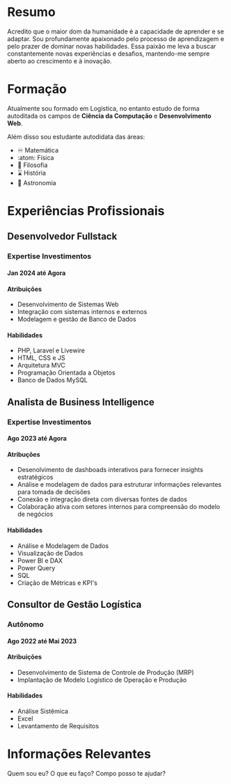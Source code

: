 # Resumo
Acredito que o maior dom da humanidade é a capacidade de aprender e se adaptar. Sou profundamente apaixonado pelo processo de aprendizagem e pelo prazer de dominar novas habilidades. Essa paixão me leva a buscar constantemente novas experiências e desafios, mantendo-me sempre aberto ao crescimento e à inovação.

# Formação
Atualmente sou formado em Logística, no entanto estudo de forma autoditada os campos de **Ciência da Computação** e **Desenvolvimento Web**. 

Além disso sou estudante autodidata das áreas:
- :infinity: Matemática
- :atom: Física 
- :thought_balloon: Filosofia
- :hourglass: História
- :telescope: Astronomia

# Experiências Profissionais

## Desenvolvedor Fullstack
### Expertise Investimentos
#### Jan 2024 até Agora

#### Atribuições

- Desenvolvimento de Sistemas Web
- Integração com sistemas internos e externos
- Modelagem e gestão de Banco de Dados

#### Habilidades

- PHP, Laravel e Livewire
- HTML, CSS e JS
- Arquitetura MVC
- Programação Orientada a Objetos
- Banco de Dados MySQL

## Analista de Business Intelligence
### Expertise Investimentos
#### Ago 2023 até Agora

#### Atribuções 

- Desenolvimento de dashboads interativos para fornecer insights estratégicos
- Análise e modelagem de dados para estruturar informações relevantes para tomada de decisões
- Conexão e integração direta com diversas fontes de dados
- Colaboração ativa com setores internos para compreensão do modelo de negócios

#### Habilidades

- Análise e Modelagem de Dados
- Visualização de Dados
- Power BI e DAX
- Power Query
- SQL
- Criação de Métricas e KPI's

## Consultor de Gestão Logística
### Autônomo
#### Ago 2022 até Mai 2023

#### Atribuições 
- Desenvolvimento de Sistema de Controle de Produção (MRP)
- Implantação de Modelo Logístico de Operação e Produção

#### Habilidades
- Análise Sistêmica
- Excel
- Levantamento de Requisitos


# Informações Relevantes

Quem sou eu?
O que eu faço?
Compo posso te ajudar?